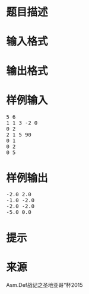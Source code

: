 

# 题目描述



# 输入格式



# 输出格式



# 样例输入


<pre>5 6
1 1 3 -2 0
0 2
2 1 5 90
0 1
0 2
0 5</pre>

# 样例输出


<pre>-2.0 2.0
-1.0 -2.0
-2.0 -2.0
-5.0 0.0</pre>

# 提示



# 来源


<p>
Asm.Def战记之圣地亚哥“杯2015
</p>
